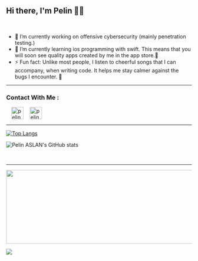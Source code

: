 <h2>Hi there, I'm Pelin 👋🏼</h2><br> 

- 🔭 I’m currently working on offensive cybersecurity (mainly penetration testing.)
- 🌱 I’m currently learning ios programming with swift. This means that you will soon see quality apps created by me in the app store.:zany_face:
- ⚡ Fun fact: Unlike most people, I listen to cheerful songs that I can accompany,  when writing code. It helps me stay calmer against the bugs I encounter. :see_no_evil:

<hr />

### Contact With Me : 

<a href="https://www.linkedin.com/in/pelin-aslan/" ><img width="33px" align="left" style="margin-left:1.0em" alt="pelinaslan | LinkedIn" src="https://image.flaticon.com/icons/png/512/174/174857.png"/><a/>  
  
<a href="mailto:pelinnasln@gmail.com" ><img width="33px" align="left" style="margin-left:1.0em" alt="pelinaslan | gmail" src="https://image.flaticon.com/icons/png/512/732/732200.png"/><a/>  
 

<br>
<br>
<hr />

[![Top Langs](https://github-readme-stats.vercel.app/api/top-langs/?username=Pelinaslan)](https://github.com/Pelinaslan/Pelinaslan/edit/main/README.md)

![Pelin ASLAN's GitHub stats](https://github-readme-stats.vercel.app/api?username=pelinaslan&show_icons=true&theme=cobalt&title_color=ff6a00&bg_color=ffeadb&text_color=1c2887&border_color=ffff84&icon_color=333333)

<br>

<hr />
  
<img src="https://hackster.imgix.net/uploads/attachments/1097058/Dino_non-birthday_version-1.gif" width="1000" height="200" />

![](https://komarev.com/ghpvc/?username=your-github-Pelinaslan&style=plastic&color=orange)
